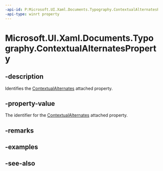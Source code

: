 ```yaml
---
-api-id: P:Microsoft.UI.Xaml.Documents.Typography.ContextualAlternatesProperty
-api-type: winrt property
---
```


<!-- Property syntax
public Windows.UI.Xaml.DependencyProperty ContextualAlternatesProperty { get; }
-->

# Microsoft.UI.Xaml.Documents.Typography.ContextualAlternatesProperty

## -description
Identifies the [ContextualAlternates](/windows/winui/api/microsoft.ui.xaml.documents.typography#xaml-attached-properties) attached property.

## -property-value
The identifier for the [ContextualAlternates](/windows/winui/api/microsoft.ui.xaml.documents.typography#xaml-attached-properties) attached property.

## -remarks

## -examples

## -see-also
